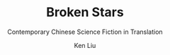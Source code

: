 ---
title: "Broken Stars"
subtitle: "Contemporary Chinese Science Fiction in Translation"
author: Ken Liu
author_last: Liu
slug: liu-broken-stars
type: fiction
img: true
genre: science fiction
isbn: 9781250297662
goodreads_id: 39863330
pages: 480
publish_year: 2019
rating: 
date_started:
date_completed:
priority: high 
---